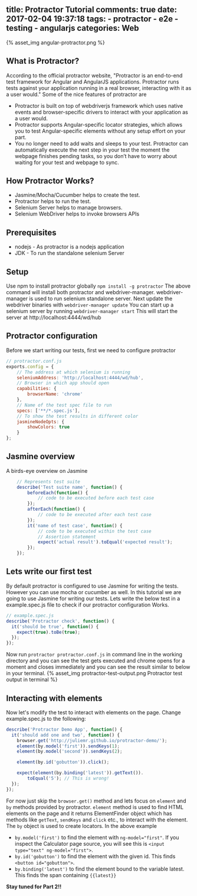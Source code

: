 title: Protractor Tutorial
comments: true
date: 2017-02-04 19:37:18
tags: 
    - protractor
    - e2e
    - testing
    - angularjs
categories: Web
---
{% asset_img angular-protractor.png %}
## What is Protractor?
According to the official protractor website, "Protractor is an end-to-end test framework for Angular and AngularJS applications. Protractor runs tests against your application running in a real browser, interacting with it as a user would."
Some of the nice features of protractor are
* Protractor is built on top of webdriverjs framework which uses native events and browser-specific drivers to interact with your application as a user would.
* Protractor supports Angular-specific locator strategies, which allows you to test Angular-specific elements without any setup effort on your part.
* You no longer need to add waits and sleeps to your test. Protractor can automatically execute the next step in your test the moment the webpage finishes pending tasks, so you don’t have to worry about waiting for your test and webpage to sync.
## How Protractor Works?
* Jasmine/Mocha/Cucumber helps to create the test.
* Protractor helps to run the test.
* Selenium Server helps to manage browsers.
* Selenium WebDriver helps to invoke browsers APIs
## Prerequisites
* nodejs - As protractor is a nodejs application
* JDK - To run the standalone selenium Server
## Setup
Use npm to install protractor globally
`npm install -g protractor`
The above command will install both protractor and webdriver-manager. webdriver-manager is used to run selenium standalone server.
Next update the webdriver binaries with 
`webdriver-manager update`
You can start up a selenium server by running
`webdriver-manager start`
This will start the server at http://localhost:4444/wd/hub
## Protractor configuration
Before we start writing our tests, first we need to configure protractor

```js
// protractor.conf.js
exports.config = {
    // The address at which selenium is running
    seleniumAddress: 'http://localhost:4444/wd/hub',
    // Browser in which app should open
    capabilities: {
        browserName: 'chrome'
    },
    // Name of the test spec file to run
    specs: ['**/*.spec.js'],
    // To show the test results in different color
    jasmineNodeOpts: {
        showColors: true
    }
};
```
## Jasmine overview
A birds-eye overview on Jasmine

```javascript
    // Represents test suite
    describe('Test suite name', function() {
        beforeEach(function() {
            // code to be executed before each test case
        });
        afterEach(function() {
            // code to be executed after each test case
        });
        it('name of test case', function() {
            // code to be executed within the test case
            // Assertion statement
            expect('actual result').toEqual('expected result');
        });
    });
```
## Lets write our first test
By default protractor is configured to use Jasmine for writing the tests. However you can use mocha or cucumber as well.
In this tutorial we are going to use Jasmine for writing our tests. Lets write the below test in a example.spec.js file to check if our protractor configuration Works.
```js
// example.spec.js
describe('Protractor check', function() {
  it('should be true', function() {
    expect(true).toBe(true);
  });
});
```
Now run `protractor protractor.conf.js` in command line in the working directory and you can see the test gets executed and chrome opens for a moment and closes immediately and you can see the result similar to below in your terminal.
{% asset_img protractor-test-output.png Protractor test output in terminal %}
## Interacting with elements
Now let's modify the test to interact with elements on the page. Change example.spec.js to the following:
```js
describe('Protractor Demo App', function() {
  it('should add one and two', function() {
    browser.get('http://juliemr.github.io/protractor-demo/');
    element(by.model('first')).sendKeys(1);
    element(by.model('second')).sendKeys(2);

    element(by.id('gobutton')).click();

    expect(element(by.binding('latest')).getText()).
        toEqual('5'); // This is wrong!
  });
});
```
For now just skip the `browser.get()` method and lets focus on `element` and `by` methods provided by protractor. `element` method is used to find HTML elements on the page and it returns ElementFinder object which has methods like `getText`, `sendKeys` and `click` etc., to interact with the element. The `by` object is used to create locators. 
In the above example
* `by.model('first')` to find the element with `ng-model="first"`. If you inspect the Calculator page source, you will see this is `<input type="text" ng-model="first">`.
* `by.id('gobutton')` to find the element with the given id. This finds `<button id="gobutton">`.
* `by.binding('latest')` to find the element bound to the variable latest. This finds the span containing `{{latest}}`

**Stay tuned for Part 2!!**
